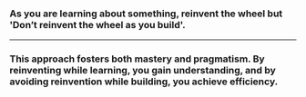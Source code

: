 ### **As you are learning about something, reinvent the wheel but 'Don’t reinvent the wheel as you build'.**
-----
### **This approach fosters both mastery and pragmatism. By reinventing while learning, you gain understanding, and by avoiding reinvention while building, you achieve efficiency.**